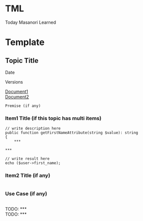 # TML
Today Masanori Learned

# Template

## Topic Title
Date

Versions

[Document1]()<br>
[Document2]()

```
Premise (if any)
```

### Item1 Title (if this topic has multi items)
```
// write description here
public function getFirstNameAttribute(string $value): string
{
    ***
```
```
***

// write result here
echo ($user->first_name);
```

### Item2 Title (if any)
```
```

### Use Case (if any)
```
```

TODO: ***<br>
TODO: ***